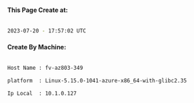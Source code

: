 
   
#### This Page Create at:

```bash

2023-07-20 - 17:57:02 UTC

```

#### Create By Machine:

```bash

Host Name : fv-az803-349

platform  : Linux-5.15.0-1041-azure-x86_64-with-glibc2.35

Ip Local  : 10.1.0.127

```

